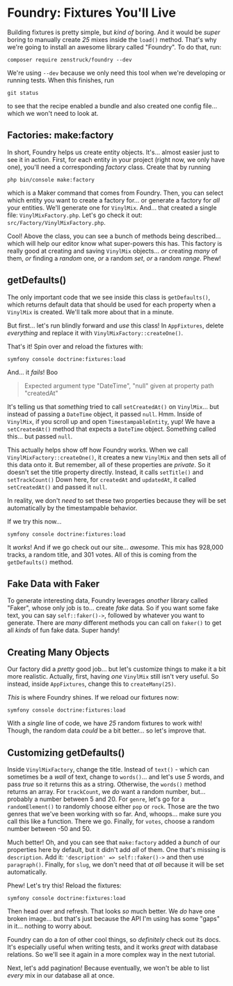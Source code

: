 # Foundry: Fixtures You'll Live

Building fixtures is pretty simple, but *kind of* boring. And it would be *super*
boring to manually create *25* mixes inside the `load()` method. That's why we're
going to install an awesome library called "Foundry". To do that, run:

```terminal
composer require zenstruck/foundry --dev
```

We're using `--dev` because we only need this tool when we're developing or running
tests. When this finishes, run

```terminal
git status
```

to see that the recipe enabled a bundle and also created one config file... which
we won't need to look at.

## Factories: make:factory

In short, Foundry helps us create entity objects. It's... almost easier just to
see it in action. First, for each entity in your project (right now, we only have
one), you'll need a corresponding *factory* class. Create that by running

```terminal
php bin/console make:factory
```

which is a Maker command that comes from Foundry. Then, you can select
which entity you want to create a factory for... or generate a factory for
*all* your entities. We'll generate one for `VinylMix`. And... that
created a single file: `VinylMixFactory.php`. Let's go check it out:
`src/Factory/VinylMixFactory.php`.

Cool! Above the class, you can see a bunch of methods being described... which
will help our editor know what super-powers this has. This factory is really good
at creating and saving `VinylMix` objects... *or* creating *many* of them, *or*
finding a *random* one, *or* a random *set*, *or* a random *range*. Phew!

## getDefaults()

The only important code that we see inside this class is `getDefaults()`,
which returns default data that should be used for each property when a `VinylMix`
is created. We'll talk more about that in a minute.

But first... let's run blindly forward and *use* this class! In `AppFixtures`,
delete *everything* and replace it with `VinylMixFactory::createOne()`.

That's it! Spin over and reload the fixtures with:

```terminal
symfony console doctrine:fixtures:load
```

And... it *fails*! Boo

> Expected argument type "DateTime", "null" given at property path "createdAt"

It's telling us that *something* tried to call `setCreatedAt()` on `VinylMix`...
but instead of passing a `DateTime` object, it passed `null`. Hmm. Inside of
`VinylMix`, if you scroll up and open `TimestampableEntity`, yup! We have a
`setCreatedAt()` method that expects a `DateTime` object. Something called this...
but passed `null`.

This actually helps show off how Foundry works. When we call
`VinylMixFactory::createOne()`, it creates a new `VinylMix` and then sets all of
this data onto it. But remember, all of these properties are *private*. So it doesn't
set the title property directly. Instead, it calls `setTitle()` and `setTrackCount()`
Down here, for `createdAt` and `updatedAt`, it called `setCreatedAt()`
and passed it `null`.

In reality, we don't *need* to set these two properties because they will be
set automatically by the timestampable behavior.

If we try this now...

```terminal-silent
symfony console doctrine:fixtures:load
```

It *works*! And if we go check out our site... *awesome*. This mix has 928,000
tracks, a random title, and 301 votes. All of this is coming from the `getDefaults()`
method.

## Fake Data with Faker

To generate interesting data, Foundry leverages *another* library called "Faker",
whose only job is to... create *fake* data. So if you want some fake text, you
can say `self::faker()->`, followed by whatever you want to generate. There are
*many* different methods you can call on `faker()` to get all *kinds* of fun fake
data. Super handy!

## Creating Many Objects

Our factory did a *pretty* good job... but let's customize things to make it a
bit more realistic. Actually, first, having *one* `VinylMix` still isn't very useful.
So instead, inside `AppFixtures`, change this to `createMany(25)`.

*This* is where Foundry shines. If we reload our fixtures now:

```terminal-silent
symfony console doctrine:fixtures:load
```

With a *single* line of code, we have *25* random fixtures to work with! Though,
the random data *could* be a bit better... so let's improve that.

## Customizing getDefaults()

Inside `VinylMixFactory`, change the title. Instead of `text()` - which can
sometimes be a *wall* of text, change to `words()`... and let's use *5* words, and
pass *true* so it returns this as a string. Otherwise, the `words()` method
returns an array. For `trackCount`, we *do* want a random number, but... probably
a number between 5 and 20. For `genre`, let's go for a `randomElement()` to
randomly choose either `pop` or `rock`. Those are the two genres that we've been
working with so far. And, whoops... make sure you call this like a function.
There we go. Finally, for `votes`, choose a random number between -50 and 50.

Much better! Oh, and you can see that `make:factory` added a *bunch* of our properties
here by default, but it didn't add *all* of them. One that's missing is
`description`. Add it: `'description' => self::faker()->` and then use `paragraph()`.
Finally, for `slug`, we don't need that *at all* because it will be set automatically.

Phew! Let's try this! Reload the fixtures:

```terminal-silent
symfony console doctrine:fixtures:load
```

Then head over and refresh. That looks *so* much better. We *do* have one broken
image... but that's just because the API I'm using has some "gaps" in it...
nothing to worry about.

Foundry can do a *ton* of other cool things, so *definitely* check out
its docs. It's especially useful when writing tests, and it works *great*
with database relations. So we'll see it again in a more complex way in the
next tutorial.

Next, let's add pagination! Because eventually, we won't be able to list
*every* mix in our database all at once.
